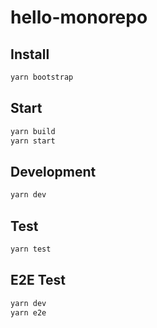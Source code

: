 # hello-monorepo

## Install

```bash
yarn bootstrap
```

## Start

```bash
yarn build
yarn start
```

## Development

```bash
yarn dev
```

## Test

```bash
yarn test
```

## E2E Test

```bash
yarn dev
yarn e2e
```